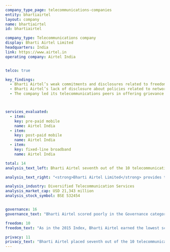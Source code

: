 ```yaml
---
company_type_page: telecommunications-companies
entity: bhartiairtel
layout: company
name: bhartiairtel
id: bhartiairtel

company_type: Telecommunications company
display: Bharti Airtel Limited
headquarters: India
link: https://www.airtel.in
operating company: Airtel India


telco: true

key_findings:
  - Bharti Airtel’s weak commitments and disclosures related to freedom of expression and privacy could be significantly improved even without any changes being made to India’s laws and regulations.
  - Bharti Airtel’s lack of disclosure about policies related to network shutdowns is of particular concern given that as many as 30 government-ordered internet shutdowns occurred in India in 2016.
  - The company led its telecommunications peers in offering grievance and remedy mechanisms due to the requirements of Indian law.



services_evaluated:
  - item:
    key: pre-paid mobile
    name: Airtel India
  - item:
    key: post-paid mobile
    name: Airtel India
  - item:
    key: fixed-line broadband
    name: Airtel India

total: 14
analysis_text_left: Bharti Airtel seventh out of the 10 telecommunications companies evaluated and 18th in the Index overall. In 2016, Freedom House rated the internet environment in India as <a href=\"https://freedomhouse.org/report/freedom-net/2016/india" target=\"_blank\">“partly free,"</a> citing the growing frequency of internet shutdowns around the country as a threat to internet users’ rights. While Bharti Airtel has a corporate social responsibility program that stresses the importance of a <a href=\"http://www.airtel.in/sustainability-file/home.html" target=\"_blank\">“responsible business approach”</a> addressing “every dimension of how business operates in the social, cultural, and economic environment,” the company demonstrated weak respect for users’ freedom of expression and privacy rights.  

analysis_text_right: "<strong>Bharti Airtel Limited</strong> provides telecommunication systems and services worldwide, including in India, South Asia, and Africa. The group delivers a variety of fixed and mobile voice and data telecommunications services across these markets. As of December 2016, it had served approximately 346 million customers in India and Africa."

analysis_industry: Diversified Telecommunication Services
analysis_market_cap: USD 21,343 million
analysis_stock_symbol: BSE 532454


governance: 16
governance_text: "Bharti Airtel scored poorly in the Governance category, placing in the bottom half of all companies evaluated. <br /><br /> India’s legal environment does not prevent the company from making commitments to respect freedom of expression and privacy in its operating markets (G1), from establishing senior-level oversight over how the company handles freedom of expression and privacy issues (G2), or from creating a process for human rights due diligence (G4). The company received partial credit for Airtel India’s stakeholder engagement but there is no evidence of stakeholder engagement in other markets (G5). Notably, Bharti Airtel tied for first place with Vodafone for grievance and remedy mechanisms (G6). Indian law requires service providers to <a href=\"http://meity.gov.in/sites/upload_files/dit/files/GSR313E_10511(1).pdf" target=\"_blank\">have grievance officers and redress mechanisms</a>."

freedom: 10
freedom_text: "As in the 2015 Index, Bharti Airtel earned the lowest score in the Freedom of Expression category of any telecommunications company. Content and account restriction requests:</strong> Like most telecommunications companies evaluated, Airtel India disclosed nothing about how it handles or complies with government and private requests to restrict content or accounts (F5-F7). Indian law forbids disclosure of government requests to block content, but nothing  prevents companies from disclosing their process for handling these types of requests, or from having a clear policy of notifying users when they restrict or block content they publish, transmit, or attempt to access (F8). <br /><br /><strong>Network management and shutdowns:</strong> As a result of legal requirements, Airtel India disclosed more information than most of its peers about its network management policies (F9), earning it the third highest score on this indicator. However the company disclosed little about its policies and practices related to network shutdowns (F10). While Indian law prevents companies from disclosing information about specific government shutdown orders, there is no legal obstacle to disclosing company policies for evaluating and responding to shutdown requests, or from having a policy to notify users about shutdowns. <br /><br /><strong>Identity policy:</strong> Airtel India disclosed that it requires all pre-paid users to <a href=\"https://www.airtel.in/wps/wcm/connect/39d9a352-bf69-4489-955c-cbf4ef962d84/Telecom_Consumer_Charter_Airtel_English_2015.pdf?MOD=AJPERES" target=\"_blank\">provide government-issued identification</a>, which is also <a href=\"http://www.dot.gov.in/access-services/subscriber-verification" target=\"_blank\">required by law</a>."

privacy: 11
privacy_text: "Bharti Airtel placed seventh out of the 10 telecommunications companies in the Privacy category. <br /><br /><strong>Handling of user information:</strong> Airtel India disclosed less than most telecommunications companies about how it handles government and private requests for user information, though it performed better than MTN, Etisalat, and Ooredoo on these indicators (P3-P8). Airtel India offered some disclosure of what types of user information it collects, shares, and why (P3, P4, P5), but did not disclose how long it retains this information (P6). Nor did it disclose whether it enables users to control what information about them is collected and shared, or to obtain the information the company holds about them (P7, P8). <br /><br /><strong>Requests for user information:</strong> Like most telecommunications companies, Airtel India disclosed little about how it handles government and private requests for user information (P10-P11). Indian law prevents companies from reporting data on government requests but does not prevent them from disclosing their process for responding to different types of third-party requests for user information. <br /><br /><strong>Security:</strong> Airtel India scored above the telecommunications company average on these indicators (P13-P18). But it offered no information about its efforts to address vulnerabilities (P14) and was silent about its process for responding to data breaches (P15). More positively, the company did win full points for its efforts to educate users about security threats (P18)."
---
```


